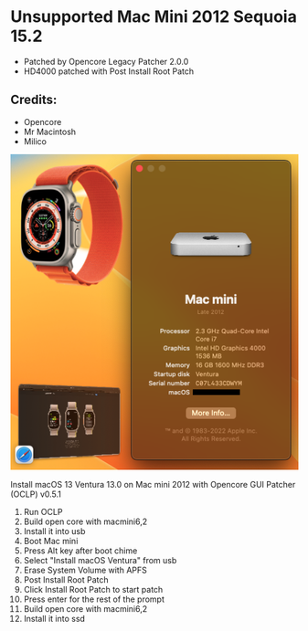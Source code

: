 # Unsupported Mac Mini 2012 Sequoia 15.2
* Patched by Opencore Legacy Patcher 2.0.0
* HD4000 patched with Post Install Root Patch
## Credits:
* Opencore
* Mr Macintosh
* Milico

![Screenshot](https://github.com/yahgoo/Unsupported-Mac-Mini-2012-Ventura-13.0/blob/main/img/About%20Mac%20Mini%20on%20Ventura%20n%20Apple%20Watch%20Ultra.png)

Install macOS 13 Ventura 13.0 on Mac mini 2012 with Opencore GUI Patcher (OCLP) v0.5.1
1. Run OCLP
2. Build open core with macmini6,2
3. Install it into usb
4. Boot Mac mini
5. Press Alt key after boot chime
6. Select "Install macOS Ventura" from usb
7. Erase System Volume with APFS
8. Post Install Root Patch
9. Click Install Root Patch to start patch
10. Press enter for the rest of the prompt 
11. Build open core with macmini6,2
12. Install it into ssd
